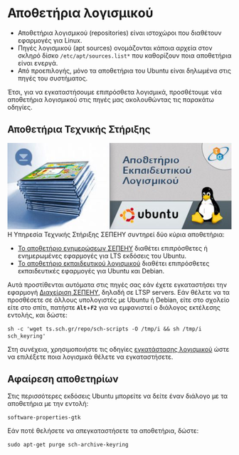 # Αποθετήρια λογισμικού

-   Αποθετήρια λογισμικού (repositories) είναι ιστοχώροι που διαθέτουν
    εφαρμογές για Linux.
-   Πηγές λογισμικού (apt sources) ονομάζονται κάποια αρχεία στον σκληρό δίσκο
    `/etc/apt/sources.list*` που καθορίζουν ποια αποθετήρια είναι ενεργά.
-   Από προεπιλογής, μόνο τα αποθετήρια του Ubuntu είναι δηλωμένα στις πηγές
    του συστήματος.

Έτσι, για να εγκαταστήσουμε επιπρόσθετα λογισμικά, προσθέτουμε νέα αποθετήρια
λογισμικού στις πηγές μας ακολουθώντας τις παρακάτω οδηγίες.

## Αποθετήρια Τεχνικής Στήριξης

[![](repositories.png)](repositories.png)
Η Υπηρεσία Τεχνικής Στήριξης ΣΕΠΕΗΥ συντηρεί δύο κύρια αποθετήρια:

-   [Το αποθετήριο ενημερώσεων
    ΣΕΠΕΗΥ](https://launchpad.net/~ts.sch.gr/+archive/ubuntu/ppa) διαθέτει
    επιπρόσθετες ή ενημερωμένες εφαρμογές για LTS εκδόσεις του Ubuntu.
-   [Το αποθετήριο εκπαιδευτικού λογισμικού](https://ts.sch.gr/repo) διαθέτει
    επιπρόσθετες εκπαιδευτικές εφαρμογές για Ubuntu και Debian.

Αυτά προστίθενται αυτόματα στις πηγές σας εάν έχετε εγκαταστήσει την εφαρμογή
[Διαχείριση ΣΕΠΕΗΥ](../glossary/index.md#sch-scripts), δηλαδή σε LTSP servers.
Εάν θέλετε να τα προσθέσετε σε άλλους υπολογιστές με Ubuntu ή Debian, είτε στο
σχολείο είτε στο σπίτι, πατήστε **`Alt`**+**`F2`** για να εμφανιστεί ο διάλογος
εκτέλεσης εντολής, και δώστε:

```shell
sh -c 'wget ts.sch.gr/repo/sch-scripts -O /tmp/i && sh /tmp/i sch_keyring'
```

Στη συνέχεια, χρησιμοποιήστε τις οδηγίες [εγκατάστασης λογισμικού](software.md)
ώστε να επιλέξετε ποια λογισμικά θέλετε να εγκαταστήσετε.

## Αφαίρεση αποθετηρίων

Στις περισσότερες εκδόσεις Ubuntu μπορείτε να δείτε έναν διάλογο με τα
αποθετήρια με την εντολή:

```shell
software-properties-gtk
```

Εάν ποτέ θελήσετε να απεγκαταστήσετε τα αποθετήρια, δώστε:

```shell
sudo apt-get purge sch-archive-keyring
```
